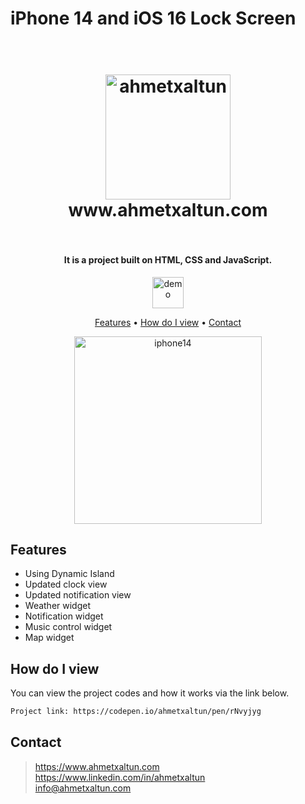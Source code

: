 # iPhone 14 and iOS 16 Lock Screen

<h1 align="center">
  <br>
  <a href="https://www.ahmetxaltun.com"><img src="https://assets.codepen.io/7681170/internal/avatars/users/default.png?fit=crop&format=auto&height=512&version=1662923139&width=512" alt="ahmetxaltun" width="200"></a>
  <br>
  www.ahmetxaltun.com
  <br><br>
</h1>

<h4 align="center">It is a project built on HTML, CSS and JavaScript.</h4>

<p align="center">
  <a href="https://badge.fury.io/js/electron-markdownify">
    <img src="https://encrypted-tbn0.gstatic.com/images?q=tbn:ANd9GcS2d0gRPHgehn4hXhWarTvBh0wpS1_Jnl60FobJ9WkBSPOiqaeXU_8013mWVUJa4L_LfVo&usqp=CAU" alt="demo" width="50">
  </a>
</p>

<p align="center">
  <a href="#features">Features</a> •
  <a href="#how-do-i-view">How do I view</a> •
  <a href="#contact">Contact</a>
</p>

<p align="center">
  <a href="https://codepen.io/ahmetxaltun/pen/rNvyjyg" target="_blank">
    <img src="https://i.hizliresim.com/qt4ldzl.png" alt="iphone14" width="300" />
  </a>
</p>

## Features

- Using Dynamic Island
- Updated clock view
- Updated notification view
- Weather widget
- Notification widget
- Music control widget
- Map widget

## How do I view

You can view the project codes and how it works via the link below.

```bash
Project link: https://codepen.io/ahmetxaltun/pen/rNvyjyg

```

## Contact

> https://www.ahmetxaltun.com </br>
> https://www.linkedin.com/in/ahmetxaltun </br>
> info@ahmetxaltun.com
